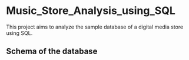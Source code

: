 # Music_Store_Analysis_using_SQL
This project aims to analyze the sample database of a digital media store using SQL.

## Schema of the database
